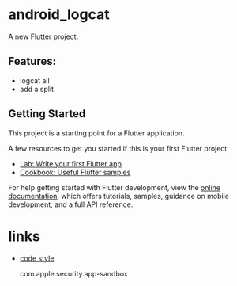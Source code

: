 # android_logcat

A new Flutter project.

## Features:
- logcat all
- add a split

## Getting Started

This project is a starting point for a Flutter application.

A few resources to get you started if this is your first Flutter project:

- [Lab: Write your first Flutter app](https://docs.flutter.dev/get-started/codelab)
- [Cookbook: Useful Flutter samples](https://docs.flutter.dev/cookbook)

For help getting started with Flutter development, view the
[online documentation](https://docs.flutter.dev/), which offers tutorials,
samples, guidance on mobile development, and a full API reference.


# links
- [code style](https://dart.dev/guides/language/effective-dart/style)
 
  <key>com.apple.security.app-sandbox</key>
  <true/>
